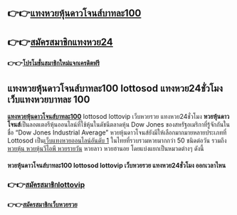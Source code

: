 ## **👉👉**[**แทงหวยหุ้นดาวโจนส์บาทละ100**](https://bit.ly/347MBkH)

## **👉👉**[**สมัครสมาชิกแทงหวย24**](https://bit.ly/347MBkH)

**👉👉**[**โปรโมชั่นสมาชิกใหม่แจกเครดิตฟรี**](https://bit.ly/347MBkH)

## **แทงหวยหุ้นดาวโจนส์บาทละ100 lottosod แทงหวย24ชั่วโมง เว็บ**แทงหวยบาทละ 100

[**แทงหวยหุ้นดาวโจนส์บาทละ100**](https://bit.ly/347MBkH) lottosod lottovip เว็บหวยรวย แทงหวย24ชั่วโมง **หวยหุ้นดาวโจนส์**เป็นลอตเตอรีหุ้นออนไลน์ที่ใช้หุ้นในดัชนีตลาดหุ้น Dow Jones ของสหรัฐอเมริกาที่รู้จักกันในชื่อ “Dow Jones Industrial Average” หวยหุ้นดาวโจนส์ยังมีให้เลือกมากมายหลายประเภทที่ Lottosod เป็น[เว็บแทงหวยออนไลน์อันดับ 1](https://bit.ly/347MBkH) ในไทยที่รวบรวมหวยมากกว่า 50 ชนิดต่อวัน รวมถึง [หวยหุ้น หวยหุ้นวีไอพี หวยรายวัน](https://bit.ly/347MBkH) หวยลาว หวยฮานอย โดยแบ่งแยกเป็นหมวดต่างๆ ดังนี้ 

#### **หวยหุ้นดาวโจนส์บาทละ100** lottosod lottovip เว็บหวยรวย แทงหวย24ชั่วโมง ออกเวลาไหน

### **👉👉**[**สมัครสมาชิกlottovip**](https://bit.ly/347MBkH)

#### **👉👉**[**สมัครสมาชิกเว็บหวยรวย**](https://bit.ly/347MBkH)
